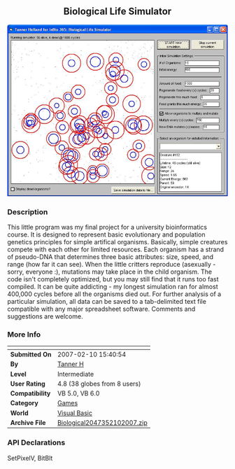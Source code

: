 ﻿<div align="center">

## Biological Life Simulator

<img src="PIC2007210180102304.jpg">
</div>

### Description

This little program was my final project for a university bioinformatics course. It is designed to represent basic evolutionary and population genetics principles for simple artifical organisms. Basically, simple creatures compete with each other for limited resources. Each organism has a strand of pseudo-DNA that determines three basic attributes: size, speed, and range (how far it can see). When the little critters reproduce (asexually - sorry, everyone :), mutations may take place in the child organism. The code isn't completely optimized, but you may still find that it runs too fast compiled. It can be quite addicting - my longest simulation ran for almost 400,000 cycles before all the organisms died out. For further analysis of a particular simulation, all data can be saved to a tab-delimited text file compatible with any major spreadsheet software. Comments and suggestions are welcome.
 
### More Info
 


<span>             |<span>
---                |---
**Submitted On**   |2007-02-10 15:40:54
**By**             |[Tanner H](https://github.com/Planet-Source-Code/PSCIndex/blob/master/ByAuthor/tanner-h.md)
**Level**          |Intermediate
**User Rating**    |4.8 (38 globes from 8 users)
**Compatibility**  |VB 5\.0, VB 6\.0
**Category**       |[Games](https://github.com/Planet-Source-Code/PSCIndex/blob/master/ByCategory/games__1-38.md)
**World**          |[Visual Basic](https://github.com/Planet-Source-Code/PSCIndex/blob/master/ByWorld/visual-basic.md)
**Archive File**   |[Biological2047352102007\.zip](https://github.com/Planet-Source-Code/tanner-h-biological-life-simulator__1-67837/archive/master.zip)

### API Declarations

SetPixelV, BitBlt





